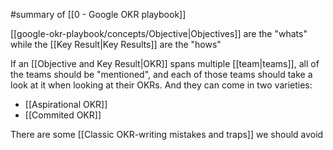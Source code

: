 #summary of [[0 - Google OKR playbook]]

[[google-okr-playbook/concepts/Objective|Objectives]] are the "whats" while the [[Key Result|Key Results]] are the "hows"

If an [[Objective and Key Result|OKR]] spans multiple [[team|teams]], all of the teams should be "mentioned", and each of those teams should take a look at it when looking at their OKRs. And they can come in two varieties:

- [[Aspirational OKR]]
- [[Commited OKR]]

There are some [[Classic OKR-writing mistakes and traps]] we should avoid